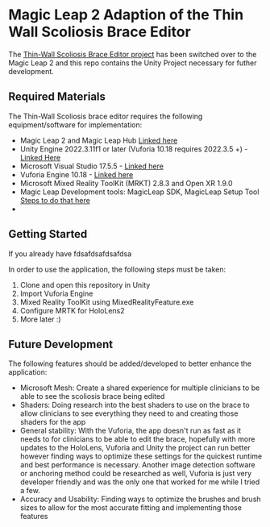 # Magic Leap 2 Adaption of the Thin Wall Scoliosis Brace Editor
The [Thin-Wall Scoliosis Brace Editor project](https://github.com/HATlab-UVIC/Thin-WallScoliosisBraceEditor) has been switched over to the Magic Leap 2 and this repo contains the Unity Project necessary for futher development.  

## Required Materials

The Thin-Wall Scoliosis brace editor requires the following equipment/software for implementation: 
- Magic Leap 2 and Magic Leap Hub [Linked here](https://www.magicleap.care/hc/en-us/articles/5340945010573-Magic-Leap-Hub)
- Unity Engine 2022.3.11f1 or later (Vuforia 10.18 requires 2022.3.5 +) - [Linked Here](https://unity.com/releases/editor/whats-new/2022.3.11)
- Microsoft Visual Studio 17.5.5 - [Linked here](https://visualstudio.microsoft.com/downloads/)
- Vuforia Engine 10.18 - [Linked here](https://developer.vuforia.com/downloads/sdk)
- Microsoft Mixed Reality ToolKit (MRKT) 2.8.3 and Open XR 1.9.0
- Magic Leap Development tools: MagicLeap SDK, MagicLeap Setup Tool [Steps to do that here](https://developer-docs.magicleap.cloud/docs/guides/unity/getting-started/configure-unity-settings/)
- 

## Getting Started 
If you already have fdsafdsafdsafdsa

In order to use the application, the following steps must be taken: 

1. Clone and open this repository in Unity
2. Import Vuforia Engine
3. Mixed Reality ToolKit using MixedRealityFeature.exe
4. Configure MRTK for HoloLens2
5. More later :)
   
## Future Development

The following features should be added/developed to better enhance the application:
- Microsoft Mesh: Create a shared experience for multiple clinicians to be able to see the scoliosis brace being edited
- Shaders: Doing research into the best shaders to use on the brace to allow clinicians to see everything they need to and creating those shaders for the app
- General stability: With the Vuforia, the app doesn't run as fast as it needs to for clinicians to be able to edit the brace, hopefully with more updates to the HoloLens, Vuforia and Unity the project can run better however finding ways to optimize these settings for the quickest runtime and best performance is necessary. Another image detection software or anchoring method could be researched as well, Vuforia is just very developer friendly and was the only one that worked for me while I tried a few. 
- Accuracy and Usability: Finding ways to optimize the brushes and brush sizes to allow for the most accurate fitting and implementing those features
